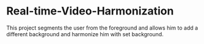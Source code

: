 # Real-time-Video-Harmonization
This project segments the user from the foreground and allows him to add a different background and harmonize him with set background.
